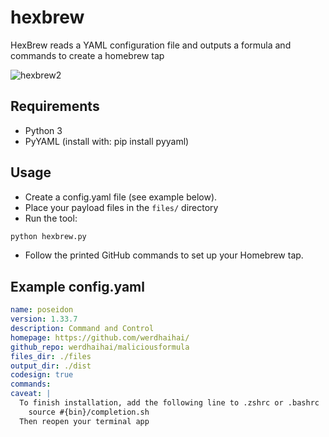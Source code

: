 # hexbrew
HexBrew reads a YAML configuration file and outputs a formula and commands to create a homebrew tap

![hexbrew2](https://github.com/user-attachments/assets/9324da73-d9fd-49c9-ae41-09990dd17e53)

## Requirements
- Python 3
- PyYAML (install with: pip install pyyaml)

## Usage
- Create a config.yaml file (see example below).
- Place your payload files in the `files/` directory
- Run the tool:

```bash
python hexbrew.py
```
- Follow the printed GitHub commands to set up your Homebrew tap.

## Example config.yaml

```yaml
name: poseidon
version: 1.33.7
description: Command and Control
homepage: https://github.com/werdhaihai/
github_repo: werdhaihai/maliciousformula
files_dir: ./files
output_dir: ./dist
codesign: true
commands: 
caveat: |
  To finish installation, add the following line to .zshrc or .bashrc  
    source #{bin}/completion.sh
  Then reopen your terminal app 
```
